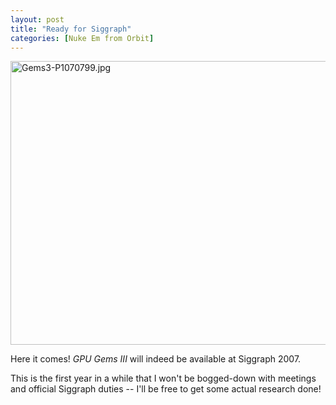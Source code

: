```yaml
---
layout: post
title: "Ready for Siggraph"
categories: [Nuke Em from Orbit]
---
```

<img alt="Gems3-P1070799.jpg" src="http://www.botzilla.com/blog/pix2007/Gems3-P1070799.jpg" width="807" height="454" border="0" />

Here it comes! <cite>GPU Gems III</cite> will indeed be available at Siggraph 2007.

This is the first year in a while that I won't be bogged-down with meetings and official Siggraph duties -- I'll be free to get some actual research done!


